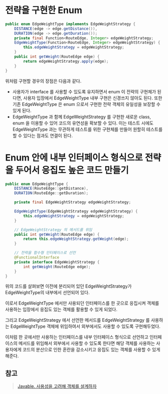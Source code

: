 # 전략을 구현한 Enum

```java
public enum EdgeWeightType implements EdgeWeightStrategy {
    DISTANCE(edge -> edge.getDistance()),
    DURATION(edge -> edge.getDuration());
    private final Function<RouteEdge, Integer> edgeWeightStrategy;
    EdgeWeightType(Function<RouteEdge, Integer> edgeWeightStrategy) {
        this.edgeWeightStrategy = edgeWeightStrategy;
    }
    public int getWeight(RouteEdge edge) {
        return edgeWeightStrategy.apply(edge);
    }
}
```

위처럼 구현할 경우의 장점은 다음과 같다.

- 사용자가 interface 를 사용할 수 있도록 유지하면서 enum 이 전략의 구현체가 된다면, 사용자 입장에서 EdgeWeightType 내부 구현은 신경쓰지 않아도 된다. 또한 기존 EdgeWeightType 은 enum 으로서 구현한 전략 객체의 유일성을 보장할 수 있게 된다.
- EdgeWeightType 과 함께 EdgeWeightStrategy 를 구현한 새로운 class, enum 을 이용할 수 있어 코드의 유연성을 확보할 수 있다. 이는 테스트 시에도 EdgeWeightType 과는 무관하게 테스트를 위한 구현체를 만들어 원할히 테스트를 할 수 있다는 점과도 연결이 된다.

# Enum 안에 내부 인터페이스 형식으로 전략을 두어서 응집도 높은 코드 만들기

```java
public enum EdgeWeightType {
    DISTANCE(RouteEdge::getDistance),
    DURATION(RouteEdge::getDuration);

    private final EdgeWeightStrategy edgeWeightStrategy;

    EdgeWeightType(EdgeWeightStrategy edgeWeightStrategy) {
        this.edgeWeightStrategy = edgeWeightStrategy;
    }

    // EdgeWeightStrategy 의 메서드를 위임
    public int getWeight(RouteEdge edge) { 
        return this.edgeWeightStrategy.getWeight(edge);
    }

    // 전략을 함수형 인터페이스로 선언
    @FunctionalInterface
    private interface EdgeWeightStrategy {
        int getWeight(RouteEdge edge);
    }
}
```

위의 코드를 살펴보면 이전에 분리되어 있던 EdgeWeightStrategy가 EdgeWeightType의 내부에서 선언되어 있다.

이로서 EdgeWeightType 에서만 사용되던 인터페이스를 한 곳으로 응집시켜 객체를 사용하는 입장에서 응집도 있는 객체를 활용할 수 있게 되었다.

그리고 EdgeWeightStrategy 에서 선언한 메서드를 EdgeWeightStrategy 를 사용하는 EdgeWeightType 객체에 위임하여서 외부에서도 사용할 수 있도록 구현해두었다.

이처럼 한 곳에서만 사용하는 인터페이스를 내부 인터페이스 형식으로 선언하고 인터페이스의 메서드를 위임해서 외부에서 사용할 수 있도록 한다면 해당 객체를 사용하는 사용자에게 코드의 분산으로 인한 혼란을 감소시키고 응집도 있는 객체를 사용할 수 있게 해준다.

## 참고

> [Javable. 사용성을 고려해 객체를 설계하자](https://woowacourse.github.io/javable/post/2020-08-18-plan-reusable-object/)
